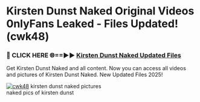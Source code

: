 # Kirsten Dunst Naked Original Videos 0nlyFans Leaked - Files Updated! (cwk48)

<h3>🔴 CLICK HERE 🌐==►► <a href="https://tinyurl.com/yckcrads" rel="nofollow">Kirsten Dunst Naked Updated Files</a></h3>

Get Kirsten Dunst Naked and all content. Now you can access all videos and pictures of Kirsten Dunst Naked. New Updated Files 2025!

[![cwk48](https://i.imgur.com/hpKpOFt.gif)](https://tinyurl.com/yckcrads)
kirsten dunst naked pictures<br>
naked pics of kirsten dunst